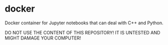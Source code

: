 # docker
Docker container for Jupyter notebooks that can deal with C++ and Python.

DO NOT USE THE CONTENT OF THIS REPOSITORY! IT IS UNTESTED AND MIGHT DAMAGE YOUR COMPUTER!
